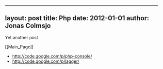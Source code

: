 
---
layout: post
title: Php
date: 2012-01-01
author: Jonas Colmsjo
---

Yet another post





[[Main_Page]]

* http://code.google.com/p/php-console/
* http://code.google.com/p/lagger/
